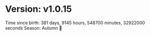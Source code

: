 # Version: v1.0.15
Time since birth: 381 days, 9145 hours, 548700 minutes, 32922000 seconds
Season: Autumn 🍁
